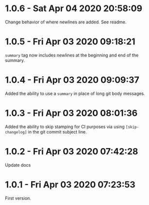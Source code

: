 # 1.0.6 - Sat Apr 04 2020 20:58:09

Change behavior of where newlines are added. See readme.

# 1.0.5 - Fri Apr 03 2020 09:18:21

`summary` tag now includes newlines at the beginning and end of the summary.

# 1.0.4 - Fri Apr 03 2020 09:09:37

Added the ability to use a `summary` in place of long
git body messages.

# 1.0.3 - Fri Apr 03 2020 08:01:36

Added the ability to skip stamping for CI purposes via
using `[skip-changelog]` in the git commit subject line.

# 1.0.2 - Fri Apr 03 2020 07:42:28

Update docs

# 1.0.1 - Fri Apr 03 2020 07:23:53

First version.
